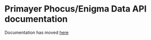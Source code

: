 # Primayer Phocus/Enigma Data API documentation

Documentation has moved [here](https://github.com/Ovarro/PhocusEnigmaApiDocs)

